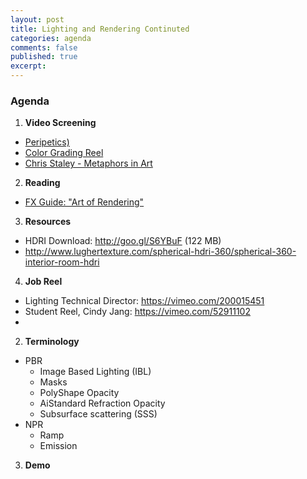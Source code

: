 ```yaml
---
layout: post
title: Lighting and Rendering Continuted
categories: agenda
comments: false
published: true
excerpt:
---
```


### Agenda

1. **Video Screening**
  - [Peripetics)](https://vimeo.com/3268624)
  - [Color Grading Reel](https://vimeo.com/116019668)
  - [Chris Staley - Metaphors in Art](https://www.youtube.com/watch?v=WffFZB7blFE&list=PLkUJGaipeBW05fK1_nKq73SsiYgynGvVq&index=3)
2. **Reading**
  - [FX Guide: "Art of Rendering"](https://www.fxguide.com/featured/the-art-of-rendering/)
3. **Resources**
  - HDRI Download: http://goo.gl/S6YBuF \(122 MB\)
  - http://www.lughertexture.com/spherical-hdri-360/spherical-360-interior-room-hdri
4. **Job Reel**
  - Lighting Technical Director: https://vimeo.com/200015451
  - Student Reel, Cindy Jang: https://vimeo.com/52911102
  - 
2. **Terminology**
  - PBR
     - Image Based Lighting (IBL)
     - Masks
     - PolyShape Opacity
     - AiStandard Refraction Opacity 
     - Subsurface scattering (SSS)
  - NPR
     - Ramp
     - Emission
3. **Demo**
